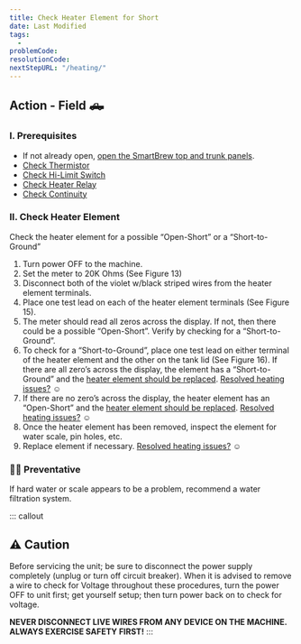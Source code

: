 ```yaml
---
title: Check Heater Element for Short
date: Last Modified 
tags:
  - 
problemCode: 
resolutionCode: 
nextStepURL: "/heating/"
---
```

## Action - Field 🛻

### I. Prerequisites

- If not already open, [open the SmartBrew top and trunk panels](/smartbrew/open-smartbrew/).
- [Check Thermistor](/smartbrew/check-thermistor/)
- [Check Hi-Limit Switch](/smartbrew/check-hi-limit/)
- [Check Heater Relay](/smartbrew/check-heater-relay/)
- [Check Continuity](/smartbrew/check-continuity/)

### II. Check Heater Element

Check the heater element for a possible “Open-Short” or a “Short-to-Ground”

1. Turn power OFF to the machine.
2. Set the meter to 20K Ohms (See Figure 13)
3. Disconnect both of the violet w/black striped wires from the heater element terminals.
4. Place one test lead on each of the heater element terminals (See Figure 15).
5. The meter should read all zeros across the display. If not, then there could be a possible “Open-Short”. Verify by checking for a “Short-to-Ground”.
6. To check for a “Short-to-Ground”, place one test lead on either terminal of the heater element and the other on the tank lid (See Figure 16). If there are all zero’s across the display, the element has a “Short-to-Ground” and the [heater element should be replaced](/pdf/757524-heater-element-replacement.pdf). [Resolved heating issues?](/resolution/310/) ☺️
7. If there are no zero’s across the display, the heater element has an “Open-Short” and the [heater element should be replaced](/pdf/757524-heater-element-replacement.pdf). [Resolved heating issues?](/resolution/310/) ☺️
8. Once the heater element has been removed, inspect the element for water scale, pin holes, etc.
9. Replace element if necessary. [Resolved heating issues?](/resolution/310/) ☺️

### 👨‍⚕️ Preventative

If hard water or scale appears to be a problem, recommend a water filtration system.

::: callout
## ⚠️ Caution

Before servicing the unit; be sure to disconnect the power supply completely (unplug or turn off circuit breaker). When it is advised to remove a wire to check for Voltage throughout these procedures, turn the power OFF to unit first; get yourself setup; then turn power back on to check for voltage.

**NEVER DISCONNECT LIVE WIRES FROM ANY DEVICE ON THE MACHINE. ALWAYS EXERCISE SAFETY FIRST!**
:::

